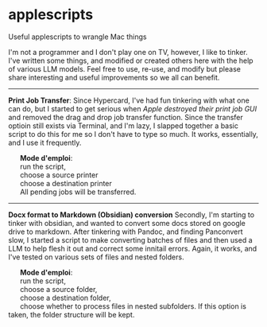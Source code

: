 # applescripts
Useful applescripts to wrangle Mac things

I'm not a programmer and I don't play one on TV, however, I like to tinker. I've written some things, and modified or created others here with the help of various LLM models. Feel free to use, re-use, and modify but please share interesting and useful improvements so we all can benefit.

---

**Print Job Transfer**: 
Since Hypercard, I've had fun tinkering with what one can do, but I started to get serious when _Apple destroyed their print job GUI_ and removed the drag and drop job transfer function. Since the transfer optioin still exists via Terminal, and I'm lazy, I slapped together a basic script to do this for me so I don't have to type so much. It works, essentially, and I use it frequently. 

      **Mode d'emploi**:   
      run the script,   
      choose a source printer  
      choose a destination printer  
      All pending jobs will be transferred.
  
---

**Docx format to Markdown (Obsidian) conversion**
Secondly, I'm starting to tinker with obsidian, and wanted to convert some docs stored on google drive to markdown. After tinkering with Pandoc, and finding Panconvert slow, I started a script to make converting batches of files and then used a LLM to help flesh it out and correct some innitail errors. Again, it works, and I've tested on various sets of files and nested folders. 

      **Mode d'emploi**:   
      run the script,   
      choose a source folder,   
      choose a destination folder,   
      choose whether to process files in nested subfolders. If this option is taken, the folder structure will be kept.
